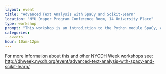 ```yaml
---
layout: event
title: "Advanced Text Analysis with SpaCy and Scikit-Learn"
location: "NYU Draper Program Conference Room, 14 University Place"
type: workshop
prompt: "This workshop is an introduction to the Python module SpaCy, a new library for natural language processing written in Cython, and Scikit-Learn, a library for machine learning. It is intended for intermediate to advanced Python programmers who are familiar with natural language processing suites such as the NLTK, and who are ready to explore next-generation tools. We will cover advanced topics such as word embeddings, dependency parsing, and machine learning."
categories:
- events
hour: 10am-12pm
---
```


For more information about this and other NYCDH Week workshops see: <http://dhweek.nycdh.org/event/advanced-text-analysis-with-spacy-and-scikit-learn/>
